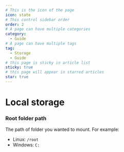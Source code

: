 ```yaml
---
# This is the icon of the page
icon: state
# This control sidebar order
order: 2
# A page can have multiple categories
category:
  - Guide
# A page can have multiple tags
tag:
  - Storage
  - Guide
# this page is sticky in article list
sticky: true
# this page will appear in starred articles
star: true
---
```

# Local storage

### Root folder path

The path of folder you wanted to mount. For example:

- Linux: `/root`
- Windows: `C:`